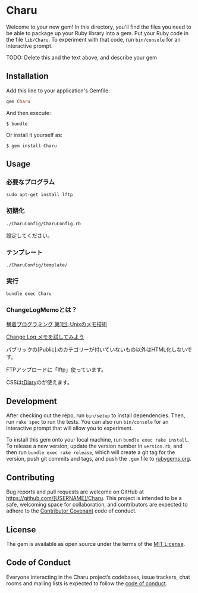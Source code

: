 # Charu

Welcome to your new gem! In this directory, you'll find the files you need to be able to package up your Ruby library into a gem. Put your Ruby code in the file `lib/Charu`. To experiment with that code, run `bin/console` for an interactive prompt.

TODO: Delete this and the text above, and describe your gem

## Installation

Add this line to your application's Gemfile:

```ruby
gem Charu
```

And then execute:

    $ bundle

Or install it yourself as:

    $ gem install Charu

## Usage

### 必要なプログラム
```
sudo apt-get install lftp
```

### 初期化
```
./CharuConfig/CharuConfig.rb
```
設定してください。

### テンプレート
```
./CharuConfig/template/
```

### 実行
```
bundle exec Charu
```

### ChangeLogMemoとは？

[横着プログラミング 第1回: Unixのメモ技術](http://0xcc.net/unimag/1/)

[Change Log メモを試してみよう](http://at-aka.blogspot.jp/p/change-log.html)

パブリックの[Public]:のカテゴリーが付いていないもの以外はHTML化しないです。

FTPアップロードに「lftp」使っています。

CSSは[tDiary](http://www.tdiary.org/)のが使えます。

## Development

After checking out the repo, run `bin/setup` to install dependencies. Then, run `rake spec` to run the tests. You can also run `bin/console` for an interactive prompt that will allow you to experiment.

To install this gem onto your local machine, run `bundle exec rake install`. To release a new version, update the version number in `version.rb`, and then run `bundle exec rake release`, which will create a git tag for the version, push git commits and tags, and push the `.gem` file to [rubygems.org](https://rubygems.org).

## Contributing

Bug reports and pull requests are welcome on GitHub at https://github.com/[USERNAME]/Charu. This project is intended to be a safe, welcoming space for collaboration, and contributors are expected to adhere to the [Contributor Covenant](http://contributor-covenant.org) code of conduct.

## License

The gem is available as open source under the terms of the [MIT License](http://opensource.org/licenses/MIT).

## Code of Conduct

Everyone interacting in the Charu project’s codebases, issue trackers, chat rooms and mailing lists is expected to follow the [code of conduct](https://github.com/[USERNAME]/Charu/blob/master/CODE_OF_CONDUCT.md).
